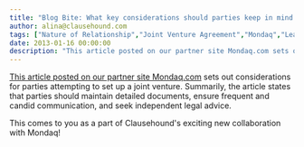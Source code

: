 ```yaml
---
title: "Blog Bite: What key considerations should parties keep in mind when structuring joint ventures?"
author: alina@clausehound.com
tags: ["Nature of Relationship","Joint Venture Agreement","Mondaq","Learn","Australia"]
date: 2013-01-16 00:00:00
description: "This article posted on our partner site Mondaq.com sets out considerations for parties attempting to set up a joint venture."
---
```


[This article posted on our partner site Mondaq.com](http://www.mondaq.com/australia/x/215536/Corporate+Commercial+Law/Joint+ventures+nine+things+you+can+do+to+get+them+right) sets out considerations for parties attempting to set up a joint venture. Summarily, the article states that parties should maintain detailed documents, ensure frequent and candid communication, and seek independent legal advice.

This comes to you as a part of Clausehound's exciting new collaboration with Mondaq!
